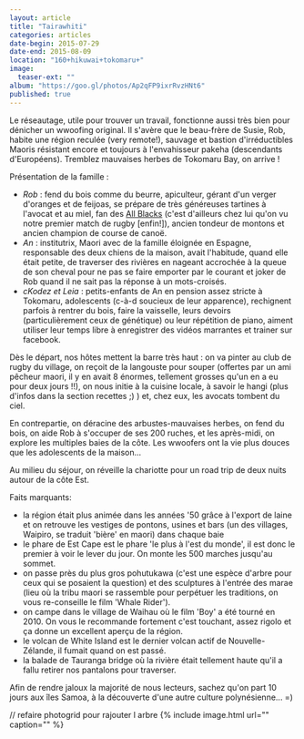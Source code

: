 ```yaml
---
layout: article
title: "Tairawhiti"
categories: articles
date-begin: 2015-07-29
date-end: 2015-08-09
location: "160+hikuwai+tokomaru+"
image: 
  teaser-ext: ""
album: "https://goo.gl/photos/Ap2qFP9ixrRvzHNt6"
published: true
---
```




Le réseautage, utile pour trouver un travail, fonctionne aussi très bien pour dénicher un wwoofing original. Il s'avère que le beau-frère de Susie, Rob, habite une région reculée (very remote!), sauvage et bastion d'irréductibles Maoris résistant encore et toujours à l'envahisseur pakeha (descendants d'Européens). Tremblez mauvaises herbes de Tokomaru Bay, on arrive !

Présentation de la famille :

* *Rob* : fend du bois comme du beurre, apiculteur, gérant d'un verger d'oranges et de feijoas, se prépare de très généreuses tartines à l'avocat et au miel, fan des [All Blacks](http://www.youtube.com/watch?v=zmM7QeoCP1Y&sns=em) (c'est d'ailleurs chez lui qu'on vu notre premier match de rugby [enfin!]), ancien tondeur de montons et ancien champion de course de canoë.
* *An* : institutrix, Maori avec de la famille éloignée en Espagne, responsable des deux chiens de la maison, avait l'habitude, quand elle était petite, de traverser des rivières en nageant accrochée à la queue de son cheval pour ne pas se faire emporter par le courant et joker de Rob quand il ne sait pas la réponse à un mots-croisés.
* *cKodez et Leia* : petits-enfants de An en pension assez stricte à Tokomaru, adolescents (c-à-d soucieux de leur apparence), rechignent parfois à rentrer du bois, faire la vaisselle, leurs devoirs (particulièrement ceux de génétique) ou leur répétition de piano, aiment utiliser leur temps libre à enregistrer des vidéos marrantes et trainer sur facebook.


Dès le départ, nos hôtes mettent la barre très haut : on va pinter au club de rugby du village, on reçoit de la langouste pour souper (offertes par un ami pêcheur maori, il y en avait 8 énormes, tellement grosses qu'un en a eu pour deux jours !!), on nous initie à la cuisine locale, à savoir le hangi (plus d'infos dans la section recettes ;) ) et, chez eux, les avocats tombent du ciel.


En contrepartie, on déracine des arbustes-mauvaises herbes, on fend du bois, on aide Rob à s'occuper de ses 200 ruches, et les après-midi, on explore les multiples baies de la côte. Les wwoofers ont la vie plus douces que les adolescents de la maison...


Au milieu du séjour, on réveille la chariotte pour un road trip de deux nuits autour de la côte Est.

Faits marquants:

* la région était plus animée dans les années '50 grâce à l'export de laine et on retrouve les vestiges de pontons, usines et bars (un des villages, Waipiro, se traduit 'bière' en maori) dans chaque baie
* le phare de Est Cape est le phare 'le plus à l'est du monde', il est donc le premier à voir le lever du jour. On monte les 500 marches jusqu'au sommet.
* on passe près du plus gros pohutukawa (c'est une espèce d'arbre pour ceux qui se posaient la question) et des sculptures à l'entrée des marae (lieu où la tribu maori se rassemble pour perpétuer les traditions, on vous re-conseille le film 'Whale Rider').
* on campe dans le village de Waihau où le film 'Boy' a été tourné en 2010. On vous le recommande fortement c'est touchant, assez rigolo et ça donne un excellent aperçu de la région.
* le volcan de White Island est le dernier volcan actif de Nouvelle-Zélande, il fumait quand on est passé.
* la balade de Tauranga bridge où la rivière était tellement haute qu'il a fallu retirer nos pantalons pour traverser.

Afin de rendre jaloux la majorité de nous lecteurs, sachez qu'on part 10 jours aux îles Samoa, à la découverte d'une autre culture polynésienne... =)

// refaire photogrid pour rajouter l arbre
{% include image.html url="" caption="" %}




